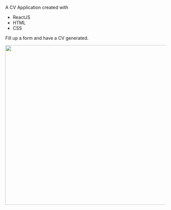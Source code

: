 A CV Application created with
<ul>
  <li>ReactJS</li>
  <li>HTML</li>
  <li>CSS</li>
</ul>

Fill up a form and have a CV generated.

<img src="https://user-images.githubusercontent.com/88147891/176991961-f15a25b7-f43e-46f5-9421-2f7cdb08fb03.png" width="900" height="500" />
